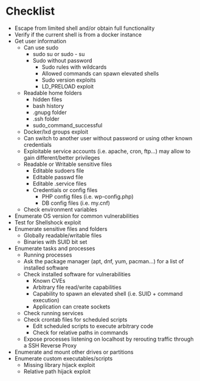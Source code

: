 # Checklist

* Escape from limited shell and/or obtain full functionality
* Verify if the current shell is from a docker instance
* Get user information
  * Can use sudo
    * sudo su or sudo - su
    * Sudo without password
      * Sudo rules with wildcards
      * Allowed commands can spawn elevated shells
      * Sudo version exploits
      * LD\_PRELOAD exploit
  * Readable home folders
    * hidden files
    * bash history
    * .gnupg folder
    * .ssh folder
    * sudo\_command\_successful
  * Docker/lxd groups exploit
  * Can switch to another user without password or using other known credentials
  * Exploitable service accounts (i.e. apache, cron, ftp...) may allow to gain different/better privileges
  * Readable or Writable sensitive files
    * Editable sudoers file
    * Editable passwd file
    * Editable .service files
    * Credentials or config files
      * PHP config files (i.e. wp-config.php)
      * DB config files (i.e. my.cnf)
  * Check environment variables
* Enumerate OS version for common vulnerabilities
* Test for Shellshock exploit
* Enumerate sensitive files and folders
  * Globally readable/writable files
  * Binaries with SUID bit set
* Enumerate tasks and processes
  * Running processes
  * Ask the package manager (apt, dnf, yum, pacman...) for a list of installed software&#x20;
  * Check installed software for vulnerabilities
    * Known CVEs
    * Arbitrary file read/write capabilities
    * Capability to spawn an elevated shell (i.e. SUID + command execution)
    * Application can create sockets
  * Check running services
  * Check crontab files for scheduled scripts
    * Edit scheduled scripts to execute arbitrary code
    * Check for relative paths in commands
  * Expose processes listening on localhost by rerouting traffic through a SSH Reverse Proxy
* Enumerate and mount other drives or partitions
* Enumerate custom executables/scripts
  * Missing library hijack exploit
  * Relative path hijack exploit
